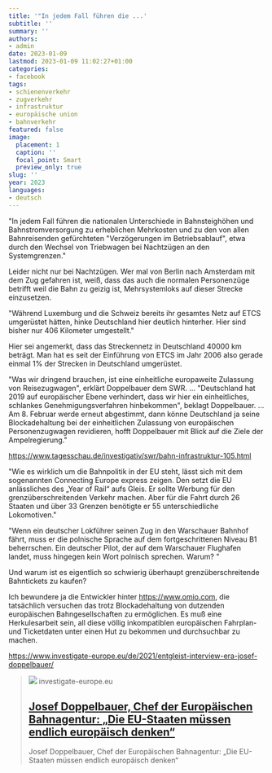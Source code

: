 ```yaml
---
title: '"In jedem Fall führen die ...'
subtitle: ''
summary: ''
authors:
- admin
date: 2023-01-09
lastmod: 2023-01-09 11:02:27+01:00
categories:
- facebook
tags:
- schienenverkehr
- zugverkehr
- infrastruktur
- europäische union
- bahnverkehr
featured: false
image:
  placement: 1
  caption: ''
  focal_point: Smart
  preview_only: true
slug: ''
year: 2023
languages:
- deutsch
---
```


"In jedem Fall führen die nationalen Unterschiede in Bahnsteighöhen und Bahnstromversorgung zu erheblichen Mehrkosten und zu den von allen Bahnreisenden gefürchteten "Verzögerungen im Betriebsablauf", etwa durch den Wechsel von Triebwagen bei Nachtzügen an den Systemgrenzen."

Leider nicht nur bei Nachtzügen. Wer mal von Berlin nach Amsterdam mit dem Zug gefahren ist, weiß, dass das auch die normalen Personenzüge betrifft weil die Bahn zu geizig ist, Mehrsystemloks auf dieser Strecke einzusetzen. 

"Während Luxemburg und die Schweiz bereits ihr gesamtes Netz auf ETCS umgerüstet hätten, hinke Deutschland hier deutlich hinterher. Hier sind bisher nur 406 Kilometer umgestellt."

Hier sei angemerkt, dass das Streckennetz in Deutschland 40000 km beträgt. Man hat es seit der Einführung von ETCS im Jahr 2006 also gerade einmal 1% der Strecken in Deutschland umgerüstet. 

"Was wir dringend brauchen, ist eine einheitliche europaweite Zulassung von Reisezugwagen", erklärt Doppelbauer dem SWR.
...
"Deutschland hat 2019 auf europäischer Ebene verhindert, dass wir hier ein einheitliches, schlankes Genehmigungsverfahren hinbekommen", beklagt Doppelbauer.
...
Am 8. Februar werde erneut abgestimmt, dann könne Deutschland ja seine Blockadehaltung bei der einheitlichen Zulassung von europäischen Personenzugwagen revidieren, hofft Doppelbauer mit Blick auf die Ziele der Ampelregierung."

https://www.tagesschau.de/investigativ/swr/bahn-infrastruktur-105.html

"Wie es wirklich um die Bahnpolitik in der EU steht, lässt sich mit dem sogenannten Connecting Europe express zeigen. Den setzt die EU anlässliches des „Year of Rail“ aufs Gleis. Er sollte Werbung für den grenzüberschreitenden Verkehr machen. Aber für die Fahrt durch 26 Staaten und über 33 Grenzen benötigte er 55 unterschiedliche Lokomotiven."

"Wenn ein deutscher Lokführer seinen Zug in den Warschauer Bahnhof fährt, muss er die polnische Sprache auf dem fortgeschrittenen Niveau B1 beherrschen. Ein deutscher Pilot, der auf dem Warschauer Flughafen landet, muss hingegen kein Wort polnisch sprechen. Warum? "

Und warum ist es eigentlich so schwierig überhaupt grenzüberschreitende Bahntickets zu kaufen? 

Ich bewundere ja die Entwickler hinter https://www.omio.com, die tatsächlich versuchen das trotz Blockadehaltung von dutzenden europäischen Bahngesellschaften zu ermöglichen. Es muß eine Herkulesarbeit sein, all diese völlig inkompatiblen europäischen Fahrplan- und Ticketdaten unter einen Hut zu bekommen und durchsuchbar zu machen.  

https://www.investigate-europe.eu/de/2021/entgleist-interview-era-josef-doppelbauer/
> [![](https://www.investigate-europe.eu/images/logoAlt.png)](https://www.investigate-europe.eu/de/2021/entgleist-interview-era-josef-doppelbauer/)
> investigate-europe.eu
> ## [Josef Doppelbauer, Chef der Europäischen Bahnagentur: „Die EU-Staaten müssen endlich europäisch denken“](https://www.investigate-europe.eu/de/2021/entgleist-interview-era-josef-doppelbauer/)
>
>Josef Doppelbauer, Chef der Europäischen Bahnagentur: „Die EU-Staaten müssen endlich europäisch denken“